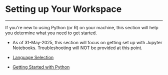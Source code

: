 # Setting up Your Workspace
----

If you're new to using Python (or R) on your machine, this section will help you determine what you need to get started.

- As of 31-May-2025, this section will focus on getting set up with Jupyter Notebooks. Troubleshooting will NOT be provided at this point.

- [Language Selection](language_selection.md)
- [Getting Started with Python](getting_started_with_python.md)